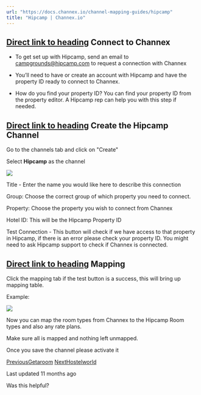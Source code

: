 ```yaml
---
url: "https://docs.channex.io/channel-mapping-guides/hipcamp"
title: "Hipcamp | Channex.io"
---
```


## [Direct link to heading](https://docs.channex.io/channel-mapping-guides/hipcamp\#connect-to-channex)    Connect to Channex

- To get set up with Hipcamp, send an email to [campgrounds@hipcamp.com](mailto:campgrounds@hipcamp.com) to request a connection with Channex

- You’ll need to have or create an account with Hipcamp and have the property ID ready to connect to Channex.

- How do you find your property ID? You can find your property ID from the property editor. A Hipcamp rep can help you with this step if needed.


## [Direct link to heading](https://docs.channex.io/channel-mapping-guides/hipcamp\#create-the-hipcamp-channel)    Create the Hipcamp Channel

Go to the channels tab and click on "Create"

Select **Hipcamp** as the channel

![](https://docs.channex.io/~gitbook/image?url=https%3A%2F%2F2514252617-files.gitbook.io%2F%7E%2Ffiles%2Fv0%2Fb%2Fgitbook-x-prod.appspot.com%2Fo%2Fspaces%252F-LWLG7_BCMgWd3mn6DYg%252Fuploads%252FCKSyvRiiSa3gFylElVDK%252FScreenshot%25202024-08-01%2520at%252007.35.42.png%3Falt%3Dmedia%26token%3Df87a9eb3-6262-42af-b569-f6c400b19e8d&width=768&dpr=4&quality=100&sign=97edf380&sv=2)

Title - Enter the name you would like here to describe this connection

Group: Choose the correct group of which property you need to connect.

Property: Choose the property you wish to connect from Channex

Hotel ID: This will be the Hipcamp Property ID

Test Connection - This button will check if we have access to that property in Hipcamp, if there is an error please check your property ID. You might need to ask Hipcamp support to check if Channex is connected.

## [Direct link to heading](https://docs.channex.io/channel-mapping-guides/hipcamp\#mapping)    Mapping

Click the mapping tab if the test button is a success, this will bring up mapping table.

Example:

![](https://docs.channex.io/~gitbook/image?url=https%3A%2F%2F2514252617-files.gitbook.io%2F%7E%2Ffiles%2Fv0%2Fb%2Fgitbook-x-prod.appspot.com%2Fo%2Fspaces%252F-LWLG7_BCMgWd3mn6DYg%252Fuploads%252F2V3qHTOewPK06fwk7M03%252FScreenshot%25202024-08-01%2520at%252007.37.05.png%3Falt%3Dmedia%26token%3Debc274c6-1bea-4b7d-8020-0fc4080cf250&width=768&dpr=4&quality=100&sign=bf711be2&sv=2)

Now you can map the room types from Channex to the Hipcamp Room types and also any rate plans.

Make sure all is mapped and nothing left unmapped.

Once you save the channel please activate it

[PreviousGetaroom](https://docs.channex.io/channel-mapping-guides/getaroom) [NextHostelworld](https://docs.channex.io/channel-mapping-guides/hostelworld)

Last updated 11 months ago

Was this helpful?